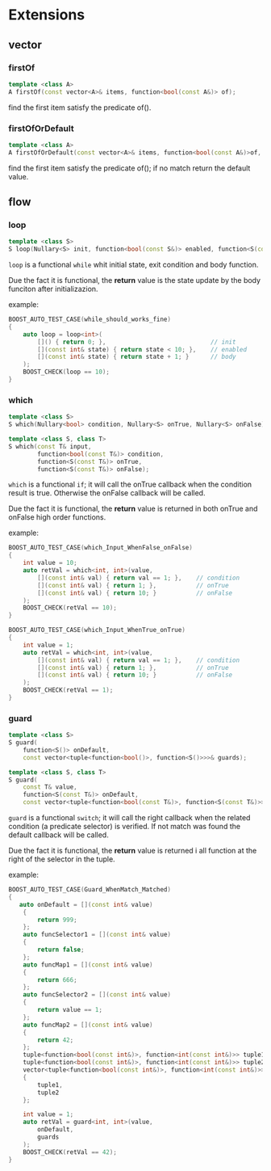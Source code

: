 # Extensions

## vector

### firstOf

```c++
template <class A>
A firstOf(const vector<A>& items, function<bool(const A&)> of);

```

find the first item satisfy the predicate of().


### firstOfOrDefault

```c++
template <class A>
A firstOfOrDefault(const vector<A>& items, function<bool(const A&)>of, const A& def);
```

find the first item satisfy the predicate of(); if no match return the default value.

## flow

### loop

```c++
template <class S>
S loop(Nullary<S> init, function<bool(const S&)> enabled, function<S(const S&)> body)
```

`loop` is a functional `while` whit initial state, exit condition and body function.

Due the fact it is functional, the **return** value is the state update by the body funciton after initializazion.

example:

```c++
BOOST_AUTO_TEST_CASE(while_should_works_fine)
{
    auto loop = loop<int>(
        []() { return 0; },                             // init
        [](const int& state) { return state < 10; },    // enabled
        [](const int& state) { return state + 1; }      // body
    );
    BOOST_CHECK(loop == 10);
}
```

### which

```c++
template <class S>
S which(Nullary<bool> condition, Nullary<S> onTrue, Nullary<S> onFalse);

template <class S, class T>
S which(const T& input,
        function<bool(const T&)> condition,
        function<S(const T&)> onTrue,
        function<S(const T&)> onFalse);

```

`which` is a functional `if`; it will call the onTrue callback when the condition result is true.
Otherwise the onFalse callback will be called.

Due the fact it is functional, the **return** value is returned in both onTrue and onFalse high order functions.

example:

```c++
BOOST_AUTO_TEST_CASE(which_Input_WhenFalse_onFalse)
{
    int value = 10;
    auto retVal = which<int, int>(value,
        [](const int& val) { return val == 1; },    // condition
        [](const int& val) { return 1; },           // onTrue
        [](const int& val) { return 10; }           // onFalse
    );
    BOOST_CHECK(retVal == 10);
}

BOOST_AUTO_TEST_CASE(which_Input_WhenTrue_onTrue)
{
    int value = 1;
    auto retVal = which<int, int>(value,
        [](const int& val) { return val == 1; },    // condition
        [](const int& val) { return 1; },           // onTrue
        [](const int& val) { return 10; }           // onFalse
    );
    BOOST_CHECK(retVal == 1);
}
```

### guard

```c++
template <class S>
S guard(
    function<S()> onDefault,
    const vector<tuple<function<bool()>, function<S()>>>& guards);

template <class S, class T>
S guard(
    const T& value,
    function<S(const T&)> onDefault,
    const vector<tuple<function<bool(const T&)>, function<S(const T&)>>>& guards);
```

`guard` is a functional `switch`; it will call the right callback when the related condition (a predicate selector) is verified.
If not match was found the default callback will be called.

Due the fact it is functional, the **return** value is returned i all function at the right of the selector in the tuple.

example:

```c++
BOOST_AUTO_TEST_CASE(Guard_WhenMatch_Matched)
{
   auto onDefault = [](const int& value)
    {
        return 999;
    };
    auto funcSelector1 = [](const int& value)
    {
        return false;
    };
    auto funcMap1 = [](const int& value)
    {
        return 666;
    };
    auto funcSelector2 = [](const int& value)
    {
        return value == 1;
    };
    auto funcMap2 = [](const int& value)
    {
        return 42;
    };
    tuple<function<bool(const int&)>, function<int(const int&)>> tuple1 = { funcSelector1, funcMap1 };
    tuple<function<bool(const int&)>, function<int(const int&)>> tuple2 = { funcSelector2, funcMap2 };
    vector<tuple<function<bool(const int&)>, function<int(const int&)>>> guards =
    {
        tuple1,
        tuple2
    };

    int value = 1;
    auto retVal = guard<int, int>(value,
        onDefault,
        guards
    );
    BOOST_CHECK(retVal == 42);
}
```
